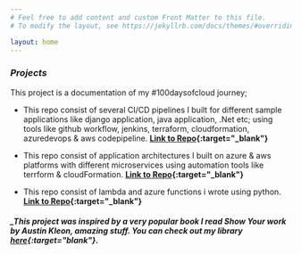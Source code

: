 ```yaml
---
# Feel free to add content and custom Front Matter to this file.
# To modify the layout, see https://jekyllrb.com/docs/themes/#overriding-theme-defaults

layout: home
---
```



### _Projects_
This project is a documentation of my #100daysofcloud journey;

* This repo consist of several CI/CD pipelines I built for different sample applications like django application, java application, .Net etc; using tools like github workflow, jenkins, terraform, cloudformation, azuredevops & aws codepipeline. 
**[Link to Repo](https://github.com/goekezie/theCommitted){:target="_blank"}**

* This repo consist of application architectures I built on azure & aws platforms with different microservices using automation tools like terrform & cloudFormation.
**[Link to Repo](https://github.com/goekezie/CloudArchitecture){:target="_blank"}**

* This repo consist of lambda and azure functions i wrote using python.
**[Link to Repo](https://github.com/goekezie/azfunctionslambda.git){:target="_blank"}**




##### _This project was inspired by a very popular book I read **Show Your work** by **Austin Kleon**, amazing stuff. You can check out my library [here](https://drive.google.com/drive/folders/11VaGywrocBCWn3j5GuYqkMjLkG1dLqWm?usp=sharing){:target="_blank"}_.




